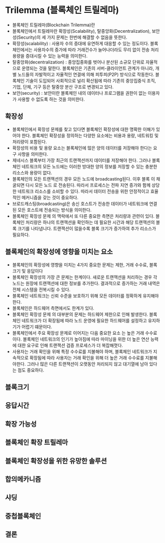 # Trilemma (블록체인 트릴레마)

- 블록체인 트릴레마(Blockchain Trilemma)란
- 블록체인에서 트릴레마란 확장성(Scalability), 탈중앙화(Decentralization), 보안성(Security)의 세 가지 문제는 한번에 해결할 수 없음을 뜻한다.
- 확장성(scalability) : 사용자 수의 증대에 유연하게 대응할 수 있는 정도이다. 블록체인에서는 사용자수의 증가에 따라 거래건수가 늘어나더라도 무리 없이 전송 처리용량을 증대시킬 수 있는 능력을 의미한다.
- 탈중앙화(decentralization) : 중앙집중화를 벗어나 분산된 소규모 단위로 자율적으로 운영되는 것을 말한다. 블록체인은 기존의 서버-클라이언트 관계가 아니라, 개별 노드들의 자발적이고 자율적인 연결에 의해 피투피(P2P) 방식으로 작동한다. 블록체인 기술이 도입되어 사회적으로 널리 확산됨에 따라 기존의 중앙집중식 조직, 기업, 단체, 기구 등은 탈중앙 분산 구조로 변경되고 있다.
- 보안(security) : 보안이란 블록체인 내의 데이터나 프로그램을 권한이 없는 이용자가 사용할 수 없도록 하는 것을 의미한다.

## 확장성

- 블록체인에서 확장성 문제를 찾고 있다면 블록체인 확장성에 대한 명확한 이해가 있어야 한다. 블록체인 확장성을 정의하는 다양한 요소에는 비용과 용량, 네트워킹 및 처리량이 포함된다.
- 확장성의 비용 및 용량 요소는 블록체인에 많은 양의 데이터를 저장해야 한다는 요구 사항을 의미한다.
- 제네시스 블록부터 가장 최근의 트랜잭션까지 데이터를 저장해야 한다. 그러나 블록체인 네트워크의 모든 노드에는 이러한 방대한 양의 정보를 저장할 수 있는 충분한 리소스와 용량이 없다.
- 블록체인의 모든 트랜잭션의 경우 모든 노드에 broadcasting된다. 이후 블록 이 채굴되면 다시 모든 노드 로 전송된다. 따라서 프로세스는 전파 지연 증가와 함께 상당한 네트워크 리소스를 소비할 수 있다. 따라서 데이터 전송을 위한 안정적이고 효율적인 메커니즘을 갖는 것이 중요하다.
- 브로드캐스팅(broadcasting)은 송신 호스트가 전송한 데이터가 네트워크에 연결된 모든 호스트에 전송되는 방식을 의미한다.
- 블록체인 확장성 문제 의 맥락에서 또 다른 중요한 측면은 처리량과 관련이 있다. 블록체인 처리량은 하나의 트랜잭션을 확인하는 데 필요한 시간과 해당 트랜잭션의 블록 크기를 나타냅니다. 트랜잭션이 많을수록 블록 크기가 증가하여 추가 리소스가 필요하다.

## 블록체인의 확장성에 영향을 미치는 요소

- 블록체인의 확장성에 영향을 미치는 4가지 중요한 문제는 제한, 거래 수수료, 블록 크기 및 응답이다
- 블록체인 확장성의 가장 큰 문제는 한계이다. 새로운 트랜잭션을 처리하는 경우 각 노드는 원장에 트랜잭션에 대한 정보를 추가한다. 결과적으로 증가하는 거래 내역은 전체 시스템을 전복시킬 수 있다.
- 블록체인 네트워크는 신뢰 수준을 보호하기 위해 모든 데이터를 정확하게 유지해야 한다.
- 블록체인은 하드웨어 측면에서도 한계가 있다.
- 블록체인 확장성 문제 의 대부분의 문제는 하드웨어 제한으로 인해 발생한다. 블록체인 네트워크가 더 확장됨에 따라 노드 운영에 필요한 하드웨어를 설정하고 유지하기가 어렵기 떄문이다.
- 블록체인에서 주요 확장성 문제로 이어지는 다음 중요한 요소 는 높은 거래 수수료이다. 블록체인 네트워크의 인기가 높아짐에 따라 마이닝을 위한 더 높은 연산 능력에 대한 요구로 인해 트랜잭션 검증 프로세스가 더 복잡해졋다.
- 사용자는 거래 확인을 위해 특정 수수료를 지불해야 하며, 블록체인 네트워크가 지속적으로 확장됨에 따라 사용자는 거래 확인을 위해 더 높은 거래 수수료를 지불해야한다. 그러나 많은 다른 트랜잭션이 오랫동안 처리되지 않고 대기열에 남아 있다는 점도 중요하다.

## 블록크기

## 응답시간

## 확장 가능성

## 블록체인 확장 트릴레마

## 블록체인 확장성을 위한 유망한 솔루션

## 합의메카니즘

## 샤딩

## 중첩블록체인

## 결론
